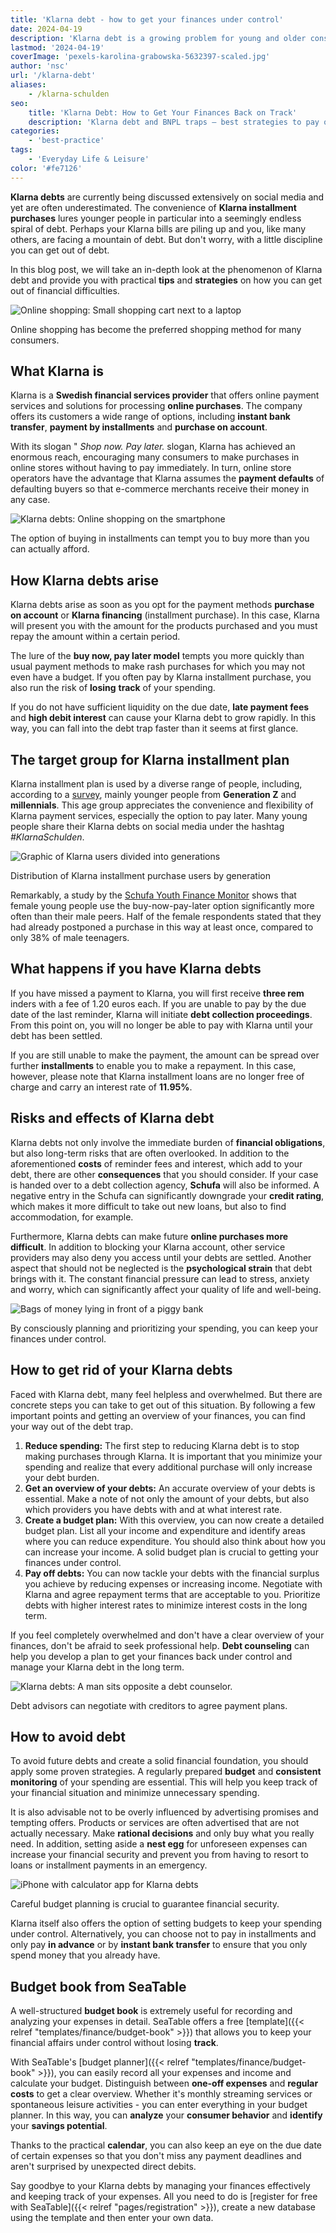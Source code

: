 ```yaml
---
title: 'Klarna debt - how to get your finances under control'
date: 2024-04-19
description: 'Klarna debt is a growing problem for young and older consumers. Learn how to review your BNPL purchases, avoid late fees, and create a repayment plan to regain control over your finances.'
lastmod: '2024-04-19'
coverImage: 'pexels-karolina-grabowska-5632397-scaled.jpg'
author: 'nsc'
url: '/klarna-debt'
aliases:
    - /klarna-schulden
seo:
    title: 'Klarna Debt: How to Get Your Finances Back on Track'
    description: 'Klarna debt and BNPL traps – best strategies to pay off & avoid financial trouble.'
categories:
    - 'best-practice'
tags:
    - 'Everyday Life & Leisure'
color: '#fe7126'
---
```


**Klarna debts** are currently being discussed extensively on social media and yet are often underestimated. The convenience of **Klarna installment purchases** lures younger people in particular into a seemingly endless spiral of debt. Perhaps your Klarna bills are piling up and you, like many others, are facing a mountain of debt. But don't worry, with a little discipline you can get out of debt.

In this blog post, we will take an in-depth look at the phenomenon of Klarna debt and provide you with practical **tips** and **strategies** on how you can get out of financial difficulties.

![Online shopping: Small shopping cart next to a laptop](pexels-karolina-grabowska-5632397-711x474.jpg)

Online shopping has become the preferred shopping method for many consumers.

## What Klarna is

Klarna is a **Swedish financial services provider** that offers online payment services and solutions for processing **online purchases**. The company offers its customers a wide range of options, including **instant bank transfer**, **payment by installments** and **purchase on account**.

With its slogan " _Shop now. Pay later._ slogan, Klarna has achieved an enormous reach, encouraging many consumers to make purchases in online stores without having to pay immediately. In turn, online store operators have the advantage that Klarna assumes the **payment defaults** of defaulting buyers so that e-commerce merchants receive their money in any case.

![Klarna debts: Online shopping on the smartphone](pexels-cottonbro-studio-5076511-711x474.jpg)

The option of buying in installments can tempt you to buy more than you can actually afford.

## How Klarna debts arise

Klarna debts arise as soon as you opt for the payment methods **purchase on account** or **Klarna financing** (installment purchase). In this case, Klarna will present you with the amount for the products purchased and you must repay the amount within a certain period.

The lure of the **buy now, pay later model** tempts you more quickly than usual payment methods to make rash purchases for which you may not even have a budget. If you often pay by Klarna installment purchase, you also run the risk of **losing** **track** of your spending.

If you do not have sufficient liquidity on the due date, **late payment fees** and **high debit interest** can cause your Klarna debt to grow rapidly. In this way, you can fall into the debt trap faster than it seems at first glance.

## The target group for Klarna installment plan

Klarna installment plan is used by a diverse range of people, including, according to a [survey](https://de.statista.com/infografik/29303/anteil-der-befragten-verschiedener-generationen-die-klarna-bnpl-nutzen/), mainly younger people from **Generation Z** and **millennials**. This age group appreciates the convenience and flexibility of Klarna payment services, especially the option to pay later. Many young people share their Klarna debts on social media under the hashtag _#KlarnaSchulden_.

![Graphic of Klarna users divided into generations](Klarna-Schulden-711x533.png)

Distribution of Klarna installment purchase users by generation

Remarkably, a study by the [Schufa Youth Finance Monitor](https://www.schufa.de/themenportal/analyse-schufa-jugend-finanzmonitor-2022/) shows that female young people use the buy-now-pay-later option significantly more often than their male peers. Half of the female respondents stated that they had already postponed a purchase in this way at least once, compared to only 38% of male teenagers.

## What happens if you have Klarna debts

If you have missed a payment to Klarna, you will first receive **three rem** inders with a fee of 1.20 euros each. If you are unable to pay by the due date of the last reminder, Klarna will initiate **debt collection proceedings**. From this point on, you will no longer be able to pay with Klarna until your debt has been settled.

If you are still unable to make the payment, the amount can be spread over further **installments** to enable you to make a repayment. In this case, however, please note that Klarna installment loans are no longer free of charge and carry an interest rate of **11.95%**.

## Risks and effects of Klarna debt

Klarna debts not only involve the immediate burden of **financial obligations**, but also long-term risks that are often overlooked. In addition to the aforementioned **costs** of reminder fees and interest, which add to your debt, there are other **consequences** that you should consider. If your case is handed over to a debt collection agency, **Schufa** will also be informed. A negative entry in the Schufa can significantly downgrade your **credit rating**, which makes it more difficult to take out new loans, but also to find accommodation, for example.

Furthermore, Klarna debts can make future **online purchases more difficult**. In addition to blocking your Klarna account, other service providers may also deny you access until your debts are settled. Another aspect that should not be neglected is the **psychological strain** that debt brings with it. The constant financial pressure can lead to stress, anxiety and worry, which can significantly affect your quality of life and well-being.

![Bags of money lying in front of a piggy bank](pexels-katie-harp-12591342-711x472.jpg)

By consciously planning and prioritizing your spending, you can keep your finances under control.

## How to get rid of your Klarna debts

Faced with Klarna debt, many feel helpless and overwhelmed. But there are concrete steps you can take to get out of this situation. By following a few important points and getting an overview of your finances, you can find your way out of the debt trap.

1. **Reduce spending:** The first step to reducing Klarna debt is to stop making purchases through Klarna. It is important that you minimize your spending and realize that every additional purchase will only increase your debt burden.
2. **Get an overview of your debts:** An accurate overview of your debts is essential. Make a note of not only the amount of your debts, but also which providers you have debts with and at what interest rate.
3. **Create a budget plan:** With this overview, you can now create a detailed budget plan. List all your income and expenditure and identify areas where you can reduce expenditure. You should also think about how you can increase your income. A solid budget plan is crucial to getting your finances under control.
4. **Pay off debts:** You can now tackle your debts with the financial surplus you achieve by reducing expenses or increasing income. Negotiate with Klarna and agree repayment terms that are acceptable to you. Prioritize debts with higher interest rates to minimize interest costs in the long term.

If you feel completely overwhelmed and don't have a clear overview of your finances, don't be afraid to seek professional help. **Debt counseling** can help you develop a plan to get your finances back under control and manage your Klarna debt in the long term.

![Klarna debts: A man sits opposite a debt counselor.](pexels-rdne-stock-project-7821681-711x474.jpg)

Debt advisors can negotiate with creditors to agree payment plans.

## How to avoid debt

To avoid future debts and create a solid financial foundation, you should apply some proven strategies. A regularly prepared **budget** and **consistent monitoring** of your spending are essential. This will help you keep track of your financial situation and minimize unnecessary spending.

It is also advisable not to be overly influenced by advertising promises and tempting offers. Products or services are often advertised that are not actually necessary. Make **rational decisions** and only buy what you really need. In addition, setting aside a **nest egg** for unforeseen expenses can increase your financial security and prevent you from having to resort to loans or installment payments in an emergency.

![iPhone with calculator app for Klarna debts](pexels-leeloo-the-first-8970691-711x508.jpg)

Careful budget planning is crucial to guarantee financial security.

Klarna itself also offers the option of setting budgets to keep your spending under control. Alternatively, you can choose not to pay in installments and only pay **in advance** or by **instant bank transfer** to ensure that you only spend money that you already have.

## Budget book from SeaTable

A well-structured **budget book** is extremely useful for recording and analyzing your expenses in detail. SeaTable offers a free [template]({{< relref "templates/finance/budget-book" >}}) that allows you to keep your financial affairs under control without losing **track**.

With SeaTable's [budget planner]({{< relref "templates/finance/budget-book" >}}), you can easily record all your expenses and income and calculate your budget. Distinguish between **one-off expenses** and **regular costs** to get a clear overview. Whether it's monthly streaming services or spontaneous leisure activities - you can enter everything in your budget planner. In this way, you can **analyze** your **consumer behavior** and **identify** your **savings potential**.

Thanks to the practical **calendar**, you can also keep an eye on the due date of certain expenses so that you don't miss any payment deadlines and aren't surprised by unexpected direct debits.

Say goodbye to your Klarna debts by managing your finances effectively and keeping track of your expenses. All you need to do is [register for free with SeaTable]({{< relref "pages/registration" >}}), create a new database using the template and then enter your own data.
